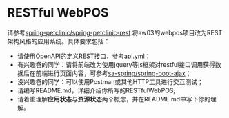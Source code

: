 # RESTful WebPOS
请参考[spring-petclinic/spring-petclinic-rest](https://github.com/spring-petclinic/spring-petclinic-rest) 将aw03的webpos项目改为REST架构风格的应用系统。具体要求包括：

- 请使用OpenAPI的定义REST接口，参考[api.yml](src/main/resources/api.yml)；
- 有兴趣卷的同学：请将前端改为使用jquery等js框架对restful接口调用获得数据后在前端进行页面内容，可参考[sa-spring/spring-boot-ajax](https://github.com/sa-spring/spring-boot-ajax)；
- 没兴趣卷的同学：可以使用Postman或其他HTTP工具进行交互测试；
- 请编写README.md，详细介绍你所写的RESTfulWebPOS;
- 请着重理解**应用状态**与**资源状态**两个概念，并在README.md中写下你的理解。